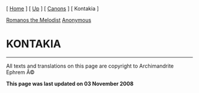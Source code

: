 \[ [Home](index.md) \] \[ [Up](songsof.md) \] \[ [Canons](canons.md) \] \[ Kontakia \]

[Romanos the Melodist](romanos.md)
[Anonymous](AnonKont.md)

KONTAKIA
========

------------------------------------------------------------------------

All texts and translations on this page are copyright to
Archimandrite Ephrem Â©

**This page was last updated on 03 November 2008**
